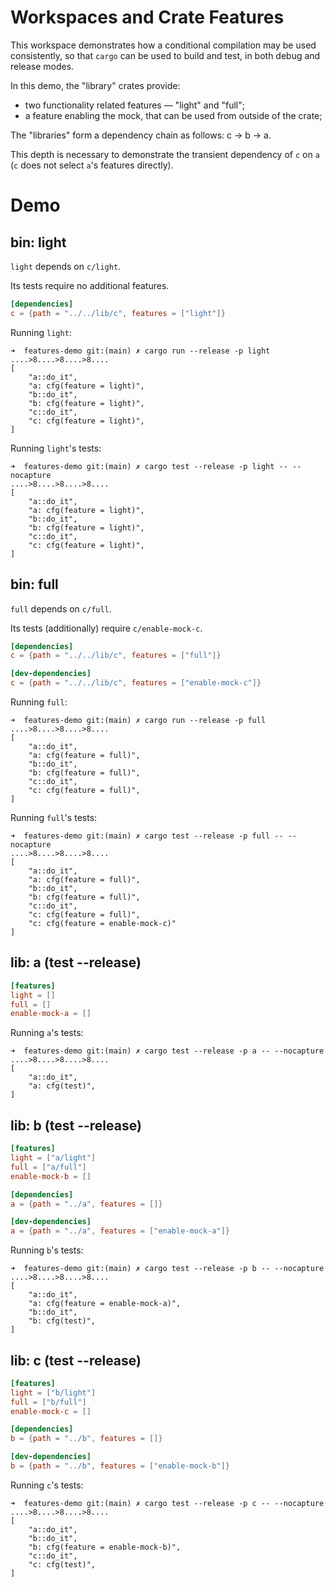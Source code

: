 
# Workspaces and Crate Features

This workspace demonstrates how a conditional compilation may be used consistently, 
so that `cargo` can be used to build and test, in both debug and release modes.

In this demo, the "library" crates provide:
- two functionality related features — "light" and "full";
- a feature enabling the mock, that can be used from outside of the crate;

The "libraries" form a dependency chain as follows: c -> b -> a.

This depth is necessary to demonstrate the transient dependency of `c` on `a` 
(`c` does not select `a`'s features directly).

# Demo

## bin: light

`light` depends on `c/light`.

Its tests require no additional features.

```toml
[dependencies]
c = {path = "../../lib/c", features = ["light"]}
```

Running `light`:

```
➜  features-demo git:(main) ✗ cargo run --release -p light                                                                     
....>8....>8....>8....
[
    "a::do_it",
    "a: cfg(feature = light)",
    "b::do_it",
    "b: cfg(feature = light)",
    "c::do_it",
    "c: cfg(feature = light)",
]
```

Running `light`'s tests:

```
➜  features-demo git:(main) ✗ cargo test --release -p light -- --nocapture
....>8....>8....>8....
[
    "a::do_it",
    "a: cfg(feature = light)",
    "b::do_it",
    "b: cfg(feature = light)",
    "c::do_it",
    "c: cfg(feature = light)",
]
```

## bin: full

`full` depends on `c/full`.

Its tests (additionally) require `c/enable-mock-c`.


```toml
[dependencies]
c = {path = "../../lib/c", features = ["full"]}

[dev-dependencies]
c = {path = "../../lib/c", features = ["enable-mock-c"]}
```

Running `full`:

```
➜  features-demo git:(main) ✗ cargo run --release -p full 
....>8....>8....>8....
[
    "a::do_it",
    "a: cfg(feature = full)",
    "b::do_it",
    "b: cfg(feature = full)",
    "c::do_it",
    "c: cfg(feature = full)",
]
```

Running `full`'s tests:

```
➜  features-demo git:(main) ✗ cargo test --release -p full -- --nocapture 
....>8....>8....>8....
[
    "a::do_it", 
    "a: cfg(feature = full)", 
    "b::do_it", 
    "b: cfg(feature = full)", 
    "c::do_it", 
    "c: cfg(feature = full)", 
    "c: cfg(feature = enable-mock-c)"
]
```

## lib: a (test --release)


```toml
[features]
light = []
full = []
enable-mock-a = []
```

Running `a`'s tests:

```
➜  features-demo git:(main) ✗ cargo test --release -p a -- --nocapture
....>8....>8....>8....
[
    "a::do_it", 
    "a: cfg(test)",
]
```

## lib: b (test --release)

```toml
[features]
light = ["a/light"]
full = ["a/full"]
enable-mock-b = []

[dependencies]
a = {path = "../a", features = []}

[dev-dependencies]
a = {path = "../a", features = ["enable-mock-a"]}
```

Running `b`'s tests:

```
➜  features-demo git:(main) ✗ cargo test --release -p b -- --nocapture
....>8....>8....>8....
[
    "a::do_it", 
    "a: cfg(feature = enable-mock-a)", 
    "b::do_it", 
    "b: cfg(test)",
]
```

## lib: c (test --release)

```toml
[features]
light = ["b/light"]
full = ["b/full"]
enable-mock-c = []

[dependencies]
b = {path = "../b", features = []}

[dev-dependencies]
b = {path = "../b", features = ["enable-mock-b"]}
```


Running `c`'s tests:

```
➜  features-demo git:(main) ✗ cargo test --release -p c -- --nocapture
....>8....>8....>8....
[
    "a::do_it", 
    "b::do_it", 
    "b: cfg(feature = enable-mock-b)", 
    "c::do_it", 
    "c: cfg(test)",
]
```
